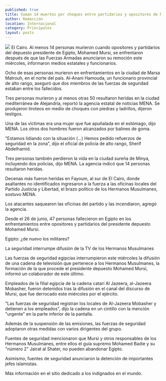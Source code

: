 ```yaml
---
published: true
title: Suman 14 muertos por choques entre partidarios y opositores de Mursi
author: Redacción
location: Internacional
category: Principales
layout: posts
---
```


![](http://i.imgur.com/lSm5TNDm.jpg)
El Cairo. Al menos 14 personas murieron cuando opositores y partidarios del depuesto presidente de Egipto, Mohamed Mursi, se enfrentaron después de que las Fuerzas Armadas anunciaron su remoción este miércoles, informaron medios estatales y funcionarios.

Ocho de esas personas murieron en enfrentamientos en la ciudad de Marsa Matrouh, en el norte del país. Al-Anani Hamouda, un funcionario provincial de alto rango, aseguró que dos miembros de las fuerzas de seguridad estaban entre los fallecidos.

Tres personas murieron y al menos otras 50 resultaron heridas en la ciudad mediterránea de Alejandría, reportó la agencia estatal de noticias MENA. Se produjeron tiroteos en medio de choques con piedras y ladrillos, dijeron testigos.

Una de las víctimas era una mujer que fue apuñalada en el estómago, dijo MENA. Los otros dos hombres fueron alcanzados por balines de goma.

"Estamos lidiando con la situación (...) Hemos pedido refuerzos de seguridad en la zona", dijo el oficial de policía de alto rango, Sherif Abdelhamid.

Tres personas también perdieron la vida en la ciudad sureña de Minya, incluyendo dos policías, dijo MENA. La agencia indicó que 14 personas resultaron heridas.

Decenas más fueron heridas en Fayoum, al sur de El Cairo, donde asaltantes no identificados ingresaron a la fuerza a las oficinas locales del Partido Justicia y Libertad, el brazo político de los Hermanos Musulmanes, sostuvo MENA.

Los atacantes saquearon las oficinas del partido y las incendiaron, agregó la agencia.

Desde el 26 de junio, 47 personas fallecieron en Egipto en los enfrentamientos entre opositores y partidarios del presidente depuesto Mohamed Mursi.

Egipto: ¿de nuevo los militares?

La seguridad interrumpe difusión de la TV de los Hermanos Musulmanes

Las fuerzas de seguridad egipcias interrumpieron este miércoles la difusión de una cadena de televisión que pertenece a los Hermanos Musulmanes, la formación de la que procede el presidente depuesto Mohamed Mursi, informó un colaborador de este último.

Empleados de la filial egipcia de la cadena catarí Al Jazeera, al-Jazeera Mobasher, fueron detenidos tras la difusión en el canal del discurso de Mursi, que fue derrocado este miércoles por el ejército.

"Las fuerzas de seguridad registran los locales de Al-Jazeera Mobasher y detienen a los empleados", dijo la cadena en un cintillo con la mención "urgente" en la parte inferior de la pantalla.

Además de la suspensión de las emisiones, las fuerzas de seguridad adoptaron otras medidas con varios dirigentes del grupo.

Fuentes de seguridad mencionaron que Mursi y otros responsables de los Hermanos Musulmanes, entre ellos el guía supremo Mohamed Badie y su "número 2" Jairat al Shater, no pueden abandonar Egipto.

Asimismo, fuentes de seguridad anunciaron la detención de importantes jefes islamistas.

Más información en el sitio dedicado a los indignados en el mundo.
